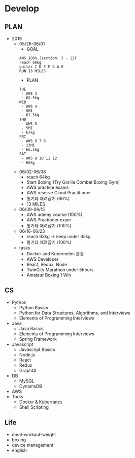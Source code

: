 # Develop

## PLAN
* 2019
  * 05/26-06/01
    * GOAL
    ```
    AWS 100% (section: 3 - 12)
    reach 66kg
    guitar C D E F G A B
    RUN 13 MILES
    ```
    * PLAN
    ```
    TUE
     - AWS 3
     - 68.5kg
    WED
     - AWS 4
     - 5MI
     - 67.5kg
    THU
     - AWS 5
     - 5MI
     - 67kg
    FRI
     - AWS 6 7 8
     - 13MI
     - 66.5kg
    SAT
     - AWS 9 10 11 12
     - 66kg
    ```
  * 06/02-06/08
    * reach 64kg
    * Start Boxing (Try Gorilla Combat Boxing Gym)
    * AWS practice exams
    * AWS reserve Cloud Practitioner
    * 통기타 때려잡기 (66%)
    * 13 MILES
  * 06/09-06/15
    * AWS udemy course (100%)
    * AWS Practioner exam
    * 통기타 때려잡기 (100%)
  * 06/16-06/23
    * reach 63kg -> keep under 65kg
    * 통기타 때려잡기 (100%)
  * tasks
    * Docker and Kubernetes 완강
    * AWS Developer
    * React, Redux, Node
    * TwinCity Marathon under 5hours
    * Amateur Boxing 1 Win

## CS
* Python
  * Python Basics
  * Python for Data Structures, Algorithms, and Interviews
  * Elements of Programming Interviews
* Java
  * Java Basics
  * Elements of Programming Interviews
  * Spring Framework
* Javascript
  * Javascript Basics
  * Node.js
  * React
  * Redux
  * GraphQL
* DB
  * MySQL
  * DynamoDB
* AWS
* Tools
  * Docker & Kubernates
  * Shell Scripting
  
## Life
* meal-workout-weight
* boxing
* device management
* english

